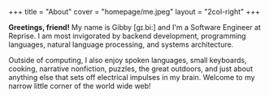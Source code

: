 +++
title = "About"
cover = "homepage/me.jpeg"
layout = "2col-right"
+++

**Greetings, friend!** My name is Gibby [gɪ.bi:] and I'm a Software Engineer at Reprise. I am most invigorated by backend development, programming languages, natural language processing, and systems architecture.

Outside of computing, I also enjoy spoken languages, small keyboards, cooking, narrative nonfiction, puzzles, the great outdoors, and just about anything else that sets off electrical impulses in my brain. Welcome to my narrow little corner of the world wide web!

